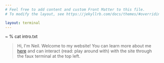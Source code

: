 ```yaml
---
# Feel free to add content and custom Front Matter to this file.
# To modify the layout, see https://jekyllrb.com/docs/themes/#overriding-theme-defaults

layout: terminal
---
```

~ % cat intro.txt

>Hi, I'm Neil. Welcome to my website! You can learn more about me [here](/about) and can interact (read: play around with) with the site through the faux terminal at the top left.  
